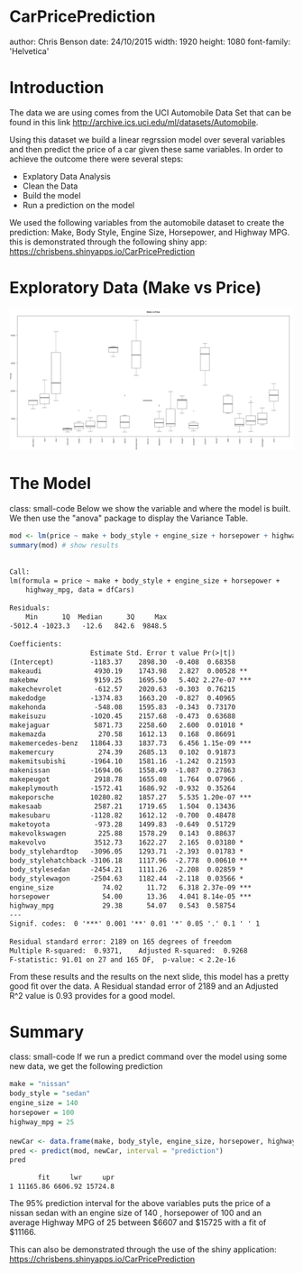 <style>
.small-code pre code {
  font-size: 1em;
}
</style>


CarPricePrediction
========================================================
author: Chris Benson
date:   24/10/2015
width:  1920
height: 1080
font-family: 'Helvetica'


Introduction
========================================================
The data we are using comes from the UCI Automobile Data Set that can be found in this link http://archive.ics.uci.edu/ml/datasets/Automobile.

Using this dataset we build a linear regrssion model over several variables and then predict the price of a car given these same variables. In order to achieve the outcome there were several steps:

- Explatory Data Analysis
- Clean the Data
- Build the model
- Run a prediction on the model 

We used the following variables from the automobile dataset to create the prediction: Make, Body Style, Engine Size, Horsepower, and Highway MPG. this is demonstrated through the following shiny app: https://chrisbens.shinyapps.io/CarPricePrediction

Exploratory Data (Make vs Price)
========================================================
![plot of chunk unnamed-chunk-1](CarPricePrediction-figure/unnamed-chunk-1-1.png) 

The Model
=======================================================
class: small-code
Below we show the variable and where the model is built. We then use the "anova" package to display the Variance Table.

```r
mod <- lm(price ~ make + body_style + engine_size + horsepower + highway_mpg, data=dfCars)
summary(mod) # show results
```

```

Call:
lm(formula = price ~ make + body_style + engine_size + horsepower + 
    highway_mpg, data = dfCars)

Residuals:
    Min      1Q  Median      3Q     Max 
-5012.4 -1023.3   -12.6   842.6  9848.5 

Coefficients:
                    Estimate Std. Error t value Pr(>|t|)    
(Intercept)         -1183.37    2898.30  -0.408  0.68358    
makeaudi             4930.19    1743.98   2.827  0.00528 ** 
makebmw              9159.25    1695.50   5.402 2.27e-07 ***
makechevrolet        -612.57    2020.63  -0.303  0.76215    
makedodge           -1374.83    1663.20  -0.827  0.40965    
makehonda            -548.08    1595.83  -0.343  0.73170    
makeisuzu           -1020.45    2157.68  -0.473  0.63688    
makejaguar           5871.73    2258.60   2.600  0.01018 *  
makemazda             270.58    1612.13   0.168  0.86691    
makemercedes-benz   11864.33    1837.73   6.456 1.15e-09 ***
makemercury           274.39    2685.13   0.102  0.91873    
makemitsubishi      -1964.10    1581.16  -1.242  0.21593    
makenissan          -1694.06    1558.49  -1.087  0.27863    
makepeugot           2918.78    1655.08   1.764  0.07966 .  
makeplymouth        -1572.41    1686.92  -0.932  0.35264    
makeporsche         10280.82    1857.27   5.535 1.20e-07 ***
makesaab             2587.21    1719.65   1.504  0.13436    
makesubaru          -1128.82    1612.12  -0.700  0.48478    
maketoyota           -973.28    1499.83  -0.649  0.51729    
makevolkswagen        225.88    1578.29   0.143  0.88637    
makevolvo            3512.73    1622.27   2.165  0.03180 *  
body_stylehardtop   -3096.05    1293.71  -2.393  0.01783 *  
body_stylehatchback -3106.18    1117.96  -2.778  0.00610 ** 
body_stylesedan     -2454.21    1111.26  -2.208  0.02859 *  
body_stylewagon     -2504.63    1182.44  -2.118  0.03566 *  
engine_size            74.02      11.72   6.318 2.37e-09 ***
horsepower             54.00      13.36   4.041 8.14e-05 ***
highway_mpg            29.38      54.07   0.543  0.58754    
---
Signif. codes:  0 '***' 0.001 '**' 0.01 '*' 0.05 '.' 0.1 ' ' 1

Residual standard error: 2189 on 165 degrees of freedom
Multiple R-squared:  0.9371,	Adjusted R-squared:  0.9268 
F-statistic: 91.01 on 27 and 165 DF,  p-value: < 2.2e-16
```
From these results and the results on the next slide, this model has a pretty good fit over the data. A Residual standad error of 2189 and an Adjusted R^2 value is 0.93 provides for a good model. 


Summary
=======================================================
class: small-code
If we run a predict command over the model using some new data, we get the following prediction

```r
make = "nissan"
body_style = "sedan"
engine_size = 140
horsepower = 100
highway_mpg = 25

newCar <- data.frame(make, body_style, engine_size, horsepower, highway_mpg) 
pred <- predict(mod, newCar, interval = "prediction")
pred
```

```
       fit     lwr     upr
1 11165.86 6606.92 15724.8
```
The 95% prediction interval for the above variables puts the price of a nissan   sedan  with an engine size of  140 , horsepower of  100  and an average Highway MPG of  25 between $6607 and $15725 with a fit of $11166.

This can also be demonstrated through the use of the shiny application:  https://chrisbens.shinyapps.io/CarPricePrediction


